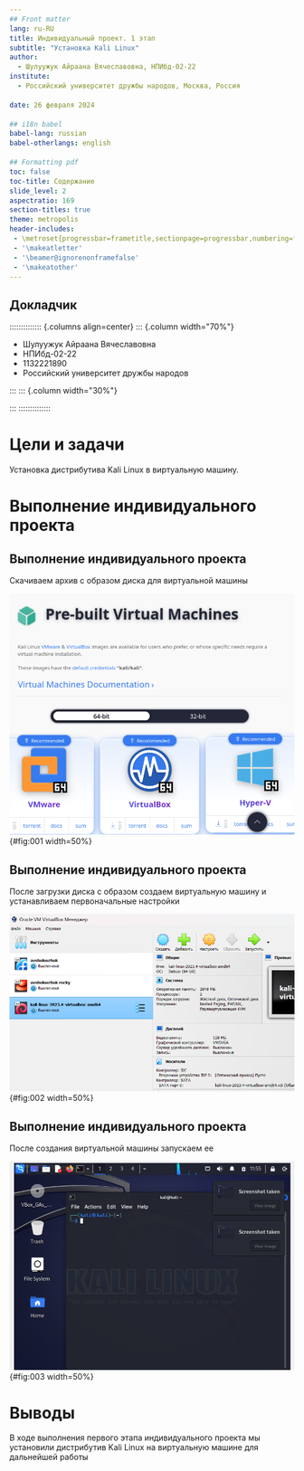 ```yaml
---
## Front matter
lang: ru-RU
title: Индивидуальный проект. 1 этап
subtitle: "Установка Kali Linux"
author:
  - Шулуужук Айраана Вячеславовна, НПИбд-02-22
institute:
  - Российский университет дружбы народов, Москва, Россия
 
date: 26 февраля 2024

## i18n babel
babel-lang: russian
babel-otherlangs: english

## Formatting pdf
toc: false
toc-title: Содержание
slide_level: 2
aspectratio: 169
section-titles: true
theme: metropolis
header-includes:
 - \metroset{progressbar=frametitle,sectionpage=progressbar,numbering=fraction}
 - '\makeatletter'
 - '\beamer@ignorenonframefalse'
 - '\makeatother'
---
```


## Докладчик

:::::::::::::: {.columns align=center}
::: {.column width="70%"}

  * Шулуужук Айраана Вячеславовна 
  * НПИбд-02-22
  * 1132221890
  * Российский университет дружбы народов

:::
::: {.column width="30%"}

:::
::::::::::::::

# Цели и задачи

Установка дистрибутива Kali Linux в виртуальную машину.

# Выполнение индивидуального проекта

## Выполнение индивидуального проекта

Скачиваем архив с образом диска для виртуальной машины

![скачивание архива](image/1.png){#fig:001 width=50%}

## Выполнение индивидуального проекта

После загрузки диска с образом создаем виртуальную машину и устанавливаем первоначальные настройки

![созданная виртуальная машина](image/2.png){#fig:002 width=50%}

## Выполнение индивидуального проекта

После создания виртуальной машины запускаем ее

![запуск виртуальной машины](image/3.png){#fig:003 width=50%}

# Выводы

В ходе выполнения первого этапа индивидуального проекта мы установили дистрибутив Kali Linux на виртуальную машинe для дальнейшей работы

